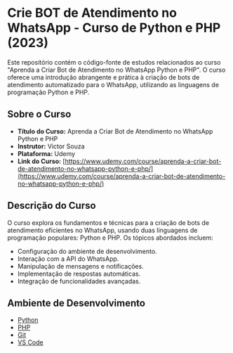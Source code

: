 # Crie BOT de Atendimento no WhatsApp - Curso de Python e PHP (2023)

Este repositório contém o código-fonte de estudos relacionados ao curso "Aprenda a Criar Bot de Atendimento no WhatsApp Python e PHP". O curso oferece uma introdução abrangente e prática à criação de bots de atendimento automatizado para o WhatsApp, utilizando as linguagens de programação Python e PHP.

## Sobre o Curso

- **Título do Curso:** Aprenda a Criar Bot de Atendimento no WhatsApp Python e PHP
- **Instrutor:** Victor Souza
- **Plataforma:** Udemy
- **Link do Curso:** [https://www.udemy.com/course/aprenda-a-criar-bot-de-atendimento-no-whatsapp-python-e-php/](https://www.udemy.com/course/aprenda-a-criar-bot-de-atendimento-no-whatsapp-python-e-php/)

## Descrição do Curso

O curso explora os fundamentos e técnicas para a criação de bots de atendimento eficientes no WhatsApp, usando duas linguagens de programação populares: Python e PHP. Os tópicos abordados incluem:

- Configuração do ambiente de desenvolvimento.
- Interação com a API do WhatsApp.
- Manipulação de mensagens e notificações.
- Implementação de respostas automáticas.
- Integração de funcionalidades avançadas.

## Ambiente de Desenvolvimento

- [Python](https://www.python.org/) 
- [PHP](https://www.php.net/) 
- [Git](https://git-scm.com/) 
- [VS Code](https://code.visualstudio.com/)

